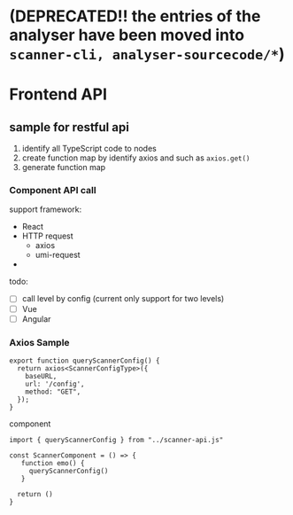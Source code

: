 # (DEPRECATED!! the entries of the analyser have been moved into `scanner-cli, analyser-sourcecode/*`)

# Frontend API

## sample for restful api

1. identify all TypeScript code to nodes
2. create function map by identify axios and such as `axios.get()`
3. generate function map

### Component API call

support framework:

- React
- HTTP request
    - axios
    - umi-request
-

todo:

- [ ] call level by config (current only support for two levels)
- [ ] Vue
- [ ] Angular

### Axios Sample

```
export function queryScannerConfig() {
  return axios<ScannerConfigType>({
    baseURL,
    url: '/config',
    method: "GET",
  });
}
```

component

```
import { queryScannerConfig } from "../scanner-api.js"

const ScannerComponent = () => {
   function emo() {
     queryScannerConfig()
   }  
   
  return ()
}
```
